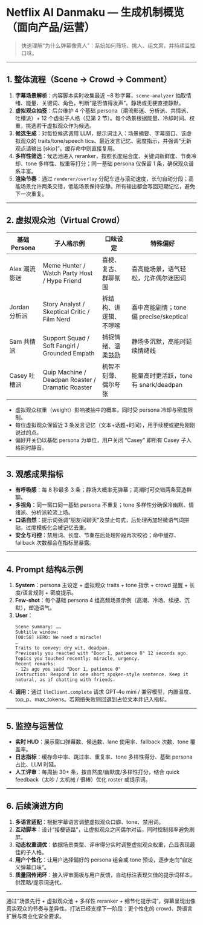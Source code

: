 # Netflix AI Danmaku — 生成机制概览（面向产品/运营）

> 快速理解“为什么弹幕像真人”：系统如何筛场、挑人、组文案，并持续监控口味。

---

## 1. 整体流程（Scene → Crowd → Comment）
1. **字幕场景解析**：内容脚本实时收集最近 ~8 秒字幕，`scene-analyzer` 抽取情绪、能量、关键词、角色，判断“是否值得发声”。静场或无梗直接静默。
2. **虚拟观众抽签**：后台维护 4 个基础 persona（潮流影迷、分析派、共情派、吐槽派）+ 12 个虚拟子人格（见第 2 节）。每个场景根据能量、冷却时间、权重，挑选若干虚拟观众作为候选。
3. **候选生成**：对每位候选调用 LLM，提示词注入：场景摘要、字幕窗口、该虚拟观众的 traits/tone/speech tics、最近发言记忆、密度指示，并强调“无新观点请输出 [skip]”。缓存命中则直接复用。
4. **多样性筛选**：候选池进入 reranker，按照长度贴合度、关键词新鲜度、节奏冷却、tone 多样性、权重等打分；同一基础 persona 仅保留 1 条，确保观众谱系丰富。
5. **渲染节奏**：通过 `renderer/overlay` 分配车道与滚动速度，长句自动分段；高能场景允许两条交错，低能场景保持安静。所有输出都会写回短期记忆，避免下一次重复。

---

## 2. 虚拟观众池（Virtual Crowd）
| 基础 Persona | 子人格示例 | 口味设定 | 特殊偏好 |
|--------------|------------|----------|-----------|
| Alex 潮流影迷 | Meme Hunter / Watch Party Host / Hype Friend | 喜梗、复古、群聊氛围 | 喜高能场景，语气轻松，允许偶尔迷因词 |
| Jordan 分析派 | Story Analyst / Skeptical Critic / Film Nerd | 拆结构、讲逻辑、不啰嗦 | 喜中高能剧情；tone 偏 precise/skeptical |
| Sam 共情派 | Support Squad / Soft Fangirl / Grounded Empath | 捕捉情绪、温柔鼓励 | 静场多沉默，高能时延续情绪线 |
| Casey 吐槽派 | Quip Machine / Deadpan Roaster / Dramatic Roaster | 机智不刻薄、偶尔夸张 | 能量高时更活跃，tone 有 snark/deadpan |

- 虚拟观众权重（weight）影响被抽中的概率，同时受 persona 冷却与密度限制。
- 每位虚拟观众保留近 3 条发言记忆（文本+话题+时间），用于续梗或避免刚刚说过的点。
- 偏好开关仍以基础 persona 为单位，用户关闭 “Casey” 即所有 Casey 子人格同时静音。

---

## 3. 观感成果指标
- **有呼吸感**：每 8 秒最多 3 条；静场大概率无弹幕；高潮时可交错两条营造群聊。
- **多视角**：同一窗口同一基础 persona 不重复；tone 多样性分确保冷幽默、情绪派、分析派轮流上场。
- **口语自然**：提示词强调“朋友间聊天”及禁止句式，后处理再加轻微语气词拼贴，过度模板化会被记忆去重。
- **安全与可控**：禁用词、长度、节奏在后处理阶段再次校验；命中缓存、fallback 次数都会在指标里暴露。

---

## 4. Prompt 结构&示例
1. **System**：persona 主设定 + 虚拟观众 traits + tone 指示 + crowd 提醒 + 长度/语言规则 + 密度提示。
2. **Few-shot**：每个基础 persona 4 组高频场景示例（高潮、冷场、续梗、沉默），塑造语气。
3. **User**：
   ```text
   Scene summary: ……
   Subtitle window:
   [00:58] HERO: We need a miracle!
   …
   Traits to convey: dry wit, deadpan.
   Previously you reacted with "Door 1, patience 0" 12 seconds ago.
   Topics you touched recently: miracle, urgency.
   Recent remarks:
   - 12s ago you said "Door 1, patience 0"
   Instruction: Respond in one short spoken-style sentence. Keep it natural, as if chatting with friends.
   ```
4. **调用**：通过 `llmClient.complete` 请求 GPT‑4o mini / 兼容模型，内置温度、top_p、max_tokens。若网络失败则回退到占位文本并记入指标。

---

## 5. 监控与运营位
- **实时 HUD**：展示窗口弹幕数、候选数、lane 使用率、fallback 次数、tone 覆盖率。
- **日志指标**：缓存命中率、跳过率、重复率、tone 多样性得分、基础 persona 占比、LLM 时延。
- **人工评审**：每周抽 30+ 条，按自然度/幽默度/多样性打分，结合 quick feedback（太吵 / 太机械 / 很棒）优化 roster 或提示词。

---

## 6. 后续演进方向
1. **多语言适配**：根据字幕语言调整虚拟观众口癖、tone、禁用词。
2. **互动脚本**：设计“接梗链路”，让虚拟观众之间偶尔对话，同时控制频率避免刷屏。
3. **动态权重调优**：依据场景类型、评审得分实时调整虚拟观众权重，凸显表现最佳的子人格。
4. **用户个性化**：让用户选择偏好的 persona 组合或 tone 预设，逐步走向“自定义弹幕口味”。
5. **质量回传闭环**：接入评审面板与用户反馈，自动标注表现欠佳的提示词样本，供策略/提示词迭代。

---

通过“场景先行 + 虚拟观众池 + 多样性 reranker + 细节化提示词”，弹幕呈现出像真实观众的节奏与差异性。打法已经支撑下一阶段：更个性化的 crowd、跨语言扩展与商业化安全要求。
